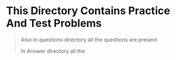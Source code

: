 # This Directory Contains Practice And Test Problems 

> Also In questions directory all the questions are present 
> 
> In Answer directory all the 